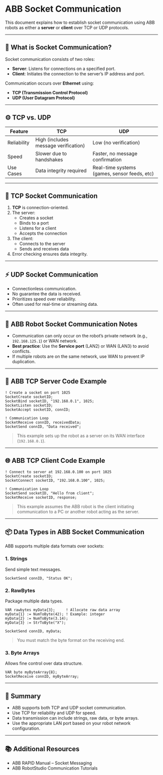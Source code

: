 
# ABB Socket Communication

This document explains how to establish socket communication using ABB robots as either a **server** or **client** over TCP or UDP protocols.

---

## 🔌 What is Socket Communication?

Socket communication consists of two roles:

- **Server**: Listens for connections on a specified port.
- **Client**: Initiates the connection to the server’s IP address and port.

Communication occurs over **Ethernet** using:
- **TCP (Transmission Control Protocol)**
- **UDP (User Datagram Protocol)**

---

## ⚙️ TCP vs. UDP

| Feature        | TCP                                 | UDP                                         |
|----------------|--------------------------------------|----------------------------------------------|
| Reliability    | High (includes message verification) | Low (no verification)                        |
| Speed          | Slower due to handshakes            | Faster, no message confirmation              |
| Use Cases      | Data integrity required              | Real-time systems (games, sensor feeds, etc) |

---

## 🔐 TCP Socket Communication

1. **TCP** is connection-oriented.
2. The server:
   - Creates a socket
   - Binds to a port
   - Listens for a client
   - Accepts the connection
3. The client:
   - Connects to the server
   - Sends and receives data
4. Error checking ensures data integrity.

---

## ⚡ UDP Socket Communication

- Connectionless communication.
- No guarantee the data is received.
- Prioritizes speed over reliability.
- Often used for real-time or streaming data.

---

## 🤖 ABB Robot Socket Communication Notes

- Communication can only occur on the robot’s private network (e.g., `192.168.125.1`) or WAN network.
- **Best practice**: Use the **Service port** (LAN2) or WAN (LAN3) to avoid conflicts.
- If multiple robots are on the same network, use WAN to prevent IP duplication.

---

## 🧠 ABB TCP Server Code Example

```rapid
! Create a socket on port 1025
SocketCreate socketID;
SocketBind socketID, "192.168.0.1", 1025;
SocketListen socketID;
SocketAccept socketID, connID;

! Communication Loop
SocketReceive connID, receivedData;
SocketSend connID, "Data received";
```

> This example sets up the robot as a server on its WAN interface (`192.168.0.1`).

---

## 🌐 ABB TCP Client Code Example

```rapid
! Connect to server at 192.168.0.100 on port 1025
SocketCreate socketID;
SocketConnect socketID, "192.168.0.100", 1025;

! Communication Loop
SocketSend socketID, "Hello from client";
SocketReceive socketID, response;
```

> This example assumes the ABB robot is the client initiating communication to a PC or another robot acting as the server.

---

## 📦 Data Types in ABB Socket Communication

ABB supports multiple data formats over sockets:

### 1. **Strings**
Send simple text messages.

```rapid
SocketSend connID, "Status OK";
```

### 2. **RawBytes**
Package multiple data types.

```rapid
VAR rawbytes myData{3};     ! Allocate raw data array
myData{1} := NumToByte(42); ! Example: integer
myData{2} := NumToByte(3.14);
myData{3} := StrToByte("X");

SocketSend connID, myData;
```

> You must match the byte format on the receiving end.

### 3. **Byte Arrays**
Allows fine control over data structure.

```rapid
VAR byte myByteArray{8};
SocketReceive connID, myByteArray;
```

---

## 📝 Summary

- ABB supports both TCP and UDP socket communication.
- Use TCP for reliability and UDP for speed.
- Data transmission can include strings, raw data, or byte arrays.
- Use the appropriate LAN port based on your robot network configuration.

---

## 📚 Additional Resources

- ABB RAPID Manual – Socket Messaging
- ABB RobotStudio Communication Tutorials

